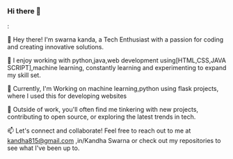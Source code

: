 ### Hi there 👋
:

👋 Hey there! I'm swarna kanda, a Tech Enthusiast with a passion for coding and creating innovative solutions.

🌟 I enjoy working with python,java,web development using[HTML,CSS,JAVA SCRIPT],machine learning, constantly learning and experimenting to expand my skill set.

💼 Currently, I'm Working on machine learning,python using flask projects, where I used this for developing websites 

🚀 Outside of work, you'll often find me tinkering with new projects, contributing to open source, or exploring the latest trends in tech.

📫 Let's connect and collaborate! Feel free to reach out to me at kandha815@gmail.com ,in/Kandha Swarna or check out my repositories to see what I've been up to.

